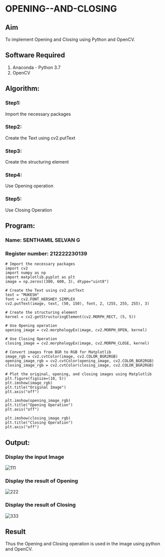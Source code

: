 # OPENING--AND-CLOSING
## Aim
To implement Opening and Closing using Python and OpenCV.

## Software Required
1. Anaconda - Python 3.7
2. OpenCV
## Algorithm:
### Step1:
Import the necessary packages

### Step2:
Create the Text using cv2.putText

### Step3:
Create the structuring element

### Step4:
Use Opening operation

### Step5:
Use Closing Operation

 
## Program:
### Name: SENTHAMIL SELVAN G
### Register number: 212222230139
```
# Import the necessary packages
import cv2
import numpy as np
import matplotlib.pyplot as plt
image = np.zeros((300, 600, 3), dtype="uint8")

# Create the Text using cv2.putText
text = "MUKESH"
font = cv2.FONT_HERSHEY_SIMPLEX
cv2.putText(image, text, (50, 150), font, 2, (255, 255, 255), 3)

# Create the structuring element
kernel = cv2.getStructuringElement(cv2.MORPH_RECT, (5, 5))

# Use Opening operation
opening_image = cv2.morphologyEx(image, cv2.MORPH_OPEN, kernel)

# Use Closing Operation
closing_image = cv2.morphologyEx(image, cv2.MORPH_CLOSE, kernel)

# Convert images from BGR to RGB for Matplotlib
image_rgb = cv2.cvtColor(image, cv2.COLOR_BGR2RGB)
opening_image_rgb = cv2.cvtColor(opening_image, cv2.COLOR_BGR2RGB)
closing_image_rgb = cv2.cvtColor(closing_image, cv2.COLOR_BGR2RGB)

# Plot the original, opening, and closing images using Matplotlib
plt.figure(figsize=(10, 5))
plt.imshow(image_rgb)
plt.title("Original Image")
plt.axis("off")

plt.imshow(opening_image_rgb)
plt.title("Opening Operation")
plt.axis("off")

plt.imshow(closing_image_rgb)
plt.title("Closing Operation")
plt.axis("off")

```
## Output:

### Display the input Image

![111](https://github.com/user-attachments/assets/87897484-7af4-42aa-bc9b-fe710dcd9db1)



### Display the result of Opening

![222](https://github.com/user-attachments/assets/faf1413e-5cfd-44c2-bca3-b48b02665835)


### Display the result of Closing

![333](https://github.com/user-attachments/assets/6a7da857-c67a-4880-aaf9-1ee0ca339ac9)


## Result
Thus the Opening and Closing operation is used in the image using python and OpenCV.
